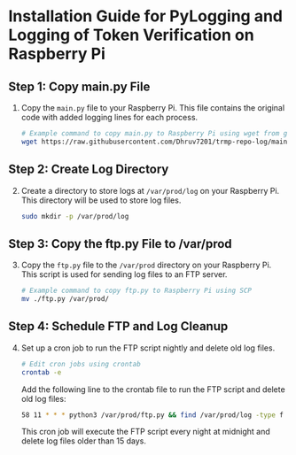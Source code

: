 # Installation Guide for PyLogging and Logging of Token Verification on Raspberry Pi

## Step 1: Copy main.py File

1. Copy the `main.py` file to your Raspberry Pi. This file contains the original code with added logging lines for each process.

   ```bash
   # Example command to copy main.py to Raspberry Pi using wget from git-repo
   wget https://raw.githubusercontent.com/Dhruv7201/trmp-repo-log/main/ftp.py && wget https://raw.githubusercontent.com/Dhruv7201/trmp-repo-log/main/main.py
   ```

## Step 2: Create Log Directory

2. Create a directory to store logs at `/var/prod/log` on your Raspberry Pi. This directory will be used to store log files.

   ```bash
   sudo mkdir -p /var/prod/log
   ```

## Step 3: Copy the ftp.py File to /var/prod

3. Copy the `ftp.py` file to the `/var/prod` directory on your Raspberry Pi. This script is used for sending log files to an FTP server.

   ```bash
   # Example command to copy ftp.py to Raspberry Pi using SCP
   mv ./ftp.py /var/prod/
   ```

## Step 4: Schedule FTP and Log Cleanup

4. Set up a cron job to run the FTP script nightly and delete old log files.

   ```bash
   # Edit cron jobs using crontab
   crontab -e
   ```

   Add the following line to the crontab file to run the FTP script and delete old log files:

   ```bash
   58 11 * * * python3 /var/prod/ftp.py && find /var/prod/log -type f -mtime +15 -delete
   ```

   This cron job will execute the FTP script every night at midnight and delete log files older than 15 days.
